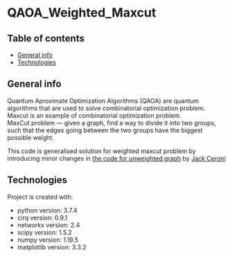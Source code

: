# QAOA_Weighted_Maxcut

## Table of contents
* [General info](#general-info)
* [Technologies](#technologies)

## General info
Quantum Aproximate Optimization Algorithms (QAOA) are quantum algorithms that are used to solve combinatorial optimization problem. Maxcut is an example of combinatorial optimization problem.<br>
MaxCut problem — given a graph, find a way to divide it into two groups, such that the edges going between the two groups have the biggest possible weight. <br>

This code is generalised solution for weighted maxcut problem by introducing minor changes in [the code for unweighted graph](https://lucaman99.github.io/new_blog/2020/mar16.html) by [Jack Ceroni](https://lucaman99.github.io/)
	
## Technologies
Project is created with:
* python version: 3.7.4
* cirq version: 0.9.1
* networkx version: 2.4
* scipy version: 1.5.2
* numpy version: 1.19.5
* matplotlib version: 3.3.2
	

